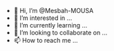 - 👋 Hi, I’m @Mesbah-MOUSA
- 👀 I’m interested in ...
- 🌱 I’m currently learning ...
- 💞️ I’m looking to collaborate on ...
- 📫 How to reach me ...

<!---
Mesbah-MOUSA/Mesbah-MOUSA is a ✨ special ✨ repository because its `README.md` (this file) appears on your GitHub profile.
You can click the Preview link to take a look at your changes.
--->

